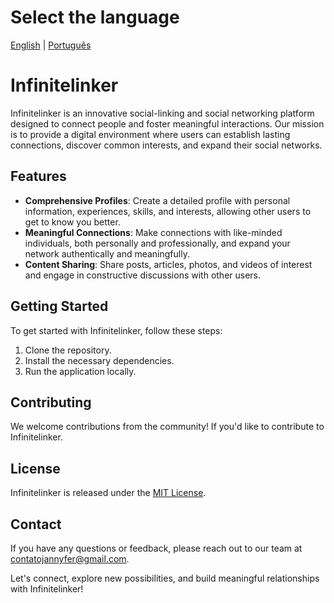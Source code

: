 # Select the language

[English](README.md) | [Português](README.pt.md)
# Infinitelinker

Infinitelinker is an innovative social-linking and social networking platform designed to connect people and foster meaningful interactions. Our mission is to provide a digital environment where users can establish lasting connections, discover common interests, and expand their social networks.

## Features

- **Comprehensive Profiles**: Create a detailed profile with personal information, experiences, skills, and interests, allowing other users to get to know you better.
- **Meaningful Connections**: Make connections with like-minded individuals, both personally and professionally, and expand your network authentically and meaningfully.
- **Content Sharing**: Share posts, articles, photos, and videos of interest and engage in constructive discussions with other users.


## Getting Started

To get started with Infinitelinker, follow these steps:

1. Clone the repository.
2. Install the necessary dependencies.
3. Run the application locally.

## Contributing

We welcome contributions from the community! If you'd like to contribute to Infinitelinker.

## License

Infinitelinker is released under the [MIT License](LICENSE).

## Contact

If you have any questions or feedback, please reach out to our team at [contatojannyfer@gmail.com](mailto:contatojannyfer@gmail.com).

Let's connect, explore new possibilities, and build meaningful relationships with Infinitelinker!

